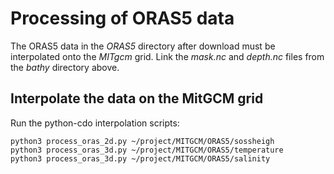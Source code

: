 # Processing of ORAS5 data

The ORAS5 data in the *ORAS5* directory after download must be
interpolated onto the *MITgcm* grid.
Link the *mask.nc* and *depth.nc* files from the *bathy* directory above.

## Interpolate the data on the MitGCM grid

Run the python-cdo interpolation scripts:

    python3 process_oras_2d.py ~/project/MITGCM/ORAS5/sossheigh
    python3 process_oras_3d.py ~/project/MITGCM/ORAS5/temperature
    python3 process_oras_3d.py ~/project/MITGCM/ORAS5/salinity

